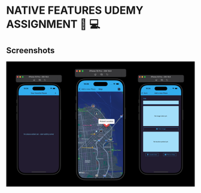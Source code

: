 
# NATIVE FEATURES UDEMY ASSIGNMENT  🚀 💻





 

##  Screenshots
![App Screenshot](./screenshots/overview.png)


